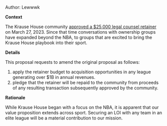 Author: Lewwwk

**Context**

The Krause House community [approved a $25,000 legal counsel retainer](https://snapshot.org/#/krausehouse.eth/proposal/0x60b27939db69c29cd8dd7c5320d217428cc5182e2d7329ee848f8dc851ff9632) on March 27, 2023. Since that time conversations with ownership groups have expanded beyond the NBA, to groups that are excited to bring the Krause House playbook into their sport.

**Details**

This proposal requests to amend the original proposal as follows:

1. apply the retainer budget to acquisition opportunities in any league generating over $1B in annual revenues.
2. pledge that the retainer will be repaid to the community from proceeds of any resulting transaction subsequently approved by the community.

**Rationale**

While Krause House began with a focus on the NBA, it is apparent that our value proposition extends across sport. Securing an LOI with any team in an elite league will be a material contribution to our mission.